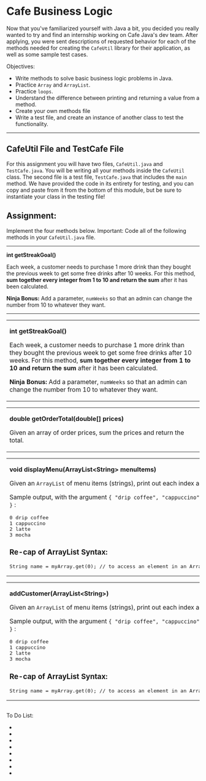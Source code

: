 <h1>Cafe Business Logic</h1>

<p>Now that you've familiarized yourself with Java a bit, you decided you really wanted to try and find an internship working on Cafe Java's dev team. After applying, you were sent descriptions of requested behavior for each of the methods needed for creating the <code>CafeUtil</code> library for their application, as well as some sample test cases.</p>

<p>Objectives:</p>
<ul>
    <li>Write methods to solve basic business logic problems in Java.</li>
    <li>Practice <code>Array</code> and <code>ArrayList</code>.</li>
    <li>Practice <code>loops</code>.</li>
    <li>Understand the difference between printing and returning a value from a method.</li>
    <li>Create your own methods file</li>
    <li>Write a test file, and create an instance of another class to test the functionality.</li>
</ul>

<hr>

<h2>CafeUtil File and TestCafe File</h2>

<p>For this assignment you will have two files, <code>CafeUtil.java</code> and <code>TestCafe.java</code>. You will be writing all your methods inside the <code>CafeUtil</code> class. The second file is a test file, <code>TestCafe.java</code> that includes the <code>main</code> method. We have provided the code in its entirety for testing, and you can copy and paste from it from the bottom of this module, but be sure to instantiate your class in the testing file!</p>

<h2>Assignment:</h2>

<p>Implement the four methods below. Important: Code all of the following methods in your <code>CafeUtil.java</code> file. </p>

<hr/>

<p><strong>int getStreakGoal()</strong></p>
<p>Each week, a customer needs to purchase 1 more drink than they bought the previous week to get some free drinks after 10 weeks. For this method, <strong>sum together every integer from 1 to 10 and return the sum</strong> after it has been calculated. </p>
<p><strong>Ninja Bonus:</strong>  Add a parameter, <code>numWeeks</code> so that an admin can change the number from 10 to whatever they want.</p>

<hr/>

<table>
    <tr>
        <td>
            <p><strong>int getStreakGoal()</strong></p>
            <p>Each week, a customer needs to purchase 1 more drink than they bought the previous week to get some free drinks after 10 weeks. For this method, <strong>sum together every integer from 1 to 10 and return the sum</strong> after it has been calculated. </p>
            <p><strong>Ninja Bonus:</strong>  Add a parameter, <code>numWeeks</code> so that an admin can change the number from 10 to whatever they want.</p>
        </td>
    </tr>
</table>

<table>
    <tr>
        <td>
            <p><strong>double getOrderTotal(double[] prices)</strong></p>
            <p>Given an array of order prices, sum the prices and return the total.</p>
        </td>
    </tr>
</table>

<table>
    <tr>
        <td>
            <p><strong>void displayMenu(ArrayList&lt;String&gt; menuItems)</strong></p>
            <p>Given an <code>ArrayList</code> of menu items (strings), print out each index and menu item.</p>
            <p>Sample output, with the argument <code>{ "drip coffee", "cappuccino", "latte", "mocha" }</code> :</p>
<pre>
0 drip coffee
1 cappuccino
2 latte
3 mocha
</pre>
            <h3>Re-cap of ArrayList Syntax:</h3>
            <pre>String name = myArray.get(0); // to access an element in an ArrayList using an index</pre>
        </td>
    </tr>
</table>

<table>
    <tr>
        <td>
            <p><strong>addCustomer(ArrayList&lt;String&gt;)</strong></p>
            <p>Given an <code>ArrayList</code> of menu items (strings), print out each index and menu item.</p>
            <p>Sample output, with the argument <code>{ "drip coffee", "cappuccino", "latte", "mocha" }</code> :</p>
<pre>
0 drip coffee
1 cappuccino
2 latte
3 mocha
</pre>
            <h3>Re-cap of ArrayList Syntax:</h3>
            <pre>String name = myArray.get(0); // to access an element in an ArrayList using an index</pre>
        </td>
    </tr>
</table>

<p></p>
<p></p>
<p></p>
<p></p>

<code></code>

<strong></strong>

<img src=""/>

<p>To Do List:</p>
<ul>
    <li></li>
    <li></li>
    <li></li>
    <li></li>
    <li></li>
    <li></li>
    <li></li>
    <li></li>
</ul>


